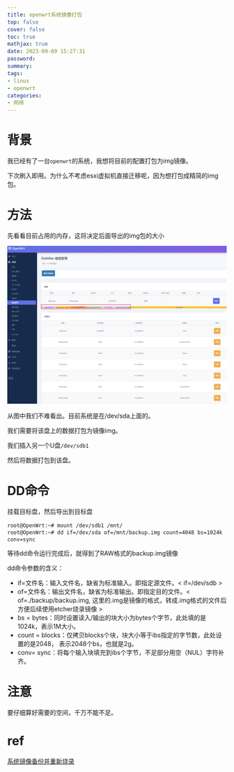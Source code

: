 ```yaml
---
title: openwrt系统镜像打包
top: false
cover: false
toc: true
mathjax: true
date: 2023-09-09 15:27:31
password:
summary:
tags:
- linux
- openwrt
categories:
- 网络
---
```


# 背景

我已经有了一台`openwrt`的系统，我想将目前的配置打包为img镜像。

下次刷入即用。为什么不考虑esxi虚拟机直接迁移呢，因为想打包成精简的img包。

# 方法

先看看目前占用的内存，这将决定后面导出的img包的大小

![refs/heads/master/image-20230909224156157](https://raw.githubusercontent.com/kengerlwl/kengerlwl.github.io/refs/heads/master/image/00ae1fc546ca2c05ae298424b8e9632b/8e9413f7058186ee23805e9e4f82286e.png)

从图中我们不难看出。目前系统是在/dev/sda上面的。

我们需要将该盘上的数据打包为镜像img。

我们插入另一个U盘`/dev/sdb1`

然后将数据打包到该盘。

# DD命令

挂载目标盘，然后导出到目标盘

```
root@OpenWrt:~# mount /dev/sdb1 /mnt/
root@OpenWrt:~# dd if=/dev/sda of=/mnt/backup.img count=4048 bs=1024k  conv=sync
```

等待dd命令运行完成后，就得到了RAW格式的backup.img镜像

dd命令参数的含义：

- if=文件名：输入文件名，缺省为标准输入。即指定源文件。< if=/dev/sdb >
- of=文件名：输出文件名，缺省为标准输出。即指定目的文件。< of=./backup/backup.img, 这里的.img是镜像的格式，转成.img格式的文件后方便后续使用etcher烧录镜像 >
- bs = bytes：同时设置读入/输出的块大小为bytes个字节，此处填的是1024k，表示1M大小。
- count = blocks：仅拷贝blocks个块，块大小等于ibs指定的字节数，此处设置的是2048， 表示2048个bs，也就是2g。
- conv= sync：将每个输入块填充到ibs个字节，不足部分用空（NUL）字符补齐。



# 注意

要仔细算好需要的空间，千万不能不足。





# ref

[系统镜像备份并重新烧录](https://doc.embedfire.com/linux/rk356x/build_and_deploy/zh/latest/building_image/image_backup/image_backup.html)

